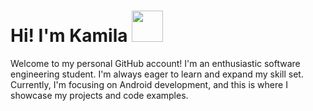 # Hi! I'm Kamila <img src="https://media.giphy.com/media/VgCDAzcKvsR6OM0uWg/giphy.gif" width="50">
Welcome to my personal GitHub account! I'm an enthusiastic software engineering student. I'm always eager to learn and expand my skill set. Currently, I'm focusing on Android development, and this is where I showcase my projects and code examples.
<!--
**rybakova-auca-2021/rybakova-auca-2021** is a ✨ _special_ ✨ repository because its `README.md` (this file) appears on your GitHub profile.

Here are some ideas to get you started:

- 🔭 I’m currently working on ...
- 🌱 I’m currently learning ...
- 👯 I’m looking to collaborate on ...
- 🤔 I’m looking for help with ...
- 💬 Ask me about ...
- 📫 How to reach me: ...
- 😄 Pronouns: ...
- ⚡ Fun fact: ...
-->
